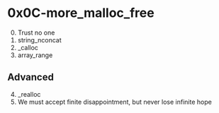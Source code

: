 <h1>0x0C-more_malloc_free</h1>

00. Trust no one<br>
01. string&lowbar;nconcat<br>
02. &lowbar;calloc<br>
03. array&lowbar;range<br>

<h2>Advanced</h2>

04. &lowbar;realloc<br>
05. We must accept finite disappointment, but never lose infinite hope<br>
